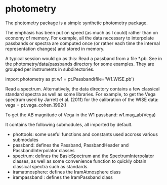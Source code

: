 # photometry

The photometry package is a simple synthetic photometry package.

The emphasis has been put on speed (as much as I could) rather than on economy
of memory. For example, all the data necessary to interpolate passbands or
spectra are computed once (or rather each time the internal representation
changes) and stored in memory.


A typical session would go as this:
Read a passband from a file *.pb. See in the photometry/data/passbands
directory for some examples. They are grouped per instruments in subdirectories. 

import photometry as pt
w1 = pt.Passband(file='W1.WISE.pb')

Read a spectrum. Alternatively, the data directory contains a few classical
standard spectra as well as some libraries.
For example, to get the Vega spectrum used by Jarrett et al. (2011) for the
calibration of the WISE data:
vega = pt.vega_cohen_1992()

To get the AB magnitude of Vega in the W1 passband:
w1.mag_ab(Vega)

It contains the following submodules, all imported by default.
- phottools:      some useful functions and constants used accross various
                  submodules
- passband:       defines the Passband, PassbandHeader and PassbandInterpolator
                  classes
- spectrum:       defines the BasicSpectrum and the SpectrumInterpolator classes,
                  as well as some convenience function to quickly obtain
                  classical spectra such as standards.
- iramatmosphere: defines the IramAtmosphere class
- irampassband :  defines the IramPassband class
